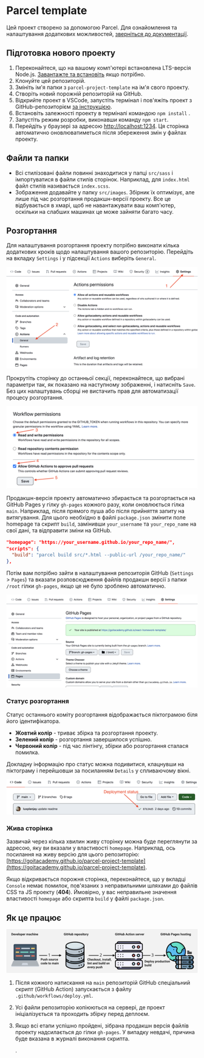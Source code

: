 # Parcel template

Цей проект створено за допомогою Parcel. Для ознайомлення та налаштування
додаткових можливостей, [зверніться до документації](https://parceljs.org/).

## Підготовка нового проекту

1. Переконайтеся, що на вашому комп'ютері встановлена LTS-версія Node.js.
   [Завантажте та встановіть](https://nodejs.org/en/) якщо потрібно.
2. Клонуйте цей репозиторій.
3. Змініть ім'я папки з `parcel-project-template` на ім'я свого проекту.
4. Створіть новий порожній репозиторій на GitHub.
5. Відкрийте проект в VSCode, запустіть термінал і пов'яжіть проект з
   GitHub-репозиторієм
   [за інструкцією](https://docs.github.com/en/get-started/getting-started-with-git/managing-remote-repositories#changing-a-remote-repositorys-url).
6. Встановіть залежності проекту в терміналі командою `npm install` .
7. Запустіть режим розробки, виконавши команду `npm start`.
8. Перейдіть у браузері за адресою
   [http://localhost:1234](http://localhost:1234). Ця сторінка автоматично
   оновлюватиметься після збереження змін у файлах проекту.

## Файли та папки

- Всі стилізовані файли повинні знаходитися у папці `src/sass` і імпортуватися в
  файли стилів сторінок. Наприклад, для `index.html` файл стилів називається
  `index.scss`.
- Зображення додавайте у папку `src/images`. Збірник їх оптимізує, але лише під
  час розгортання продакшн-версії проекту. Все це відбувається в хмарі, щоб не
  навантажувати ваш комп'ютер, оскільки на слабших машинах це може зайняти
  багато часу.

## Розгортання

Для налаштування розгортання проекту потрібно виконати кілька додаткових кроків
щодо налаштування вашого репозиторію. Перейдіть на вкладку `Settings` і у
підсекції `Actions` виберіть `General`.

![GitHub actions settings](./assets/actions-config-step-1.png)

Прокрутіть сторінку до останньої секції, переконайтеся, що вибрані параметри
так, як показано на наступному зображенні, і натисніть `Save`. Без цих
налаштувань сборці не вистачить прав для автоматизації процесу розгортання.

![GitHub actions settings](./assets/actions-config-step-2.png)

Продакшн-версія проекту автоматично збирається та розгортається на GitHub Pages
у гілку `gh-pages` кожного разу, коли оновлюється гілка `main`. Наприклад, після
прямого пуша або після прийняття запиту на витягування. Для цього необхідно в
файлі `package.json` змінити поле homepage та скрипт `build`, замінивши
`your_username` та `your_repo_name` на свої дані, та відправити зміни на GitHub.

```json
"homepage": "https://your_username.github.io/your_repo_name/",
"scripts": {
  "build": "parcel build src/*.html --public-url /your_repo_name/"
},
```

Потім вам потрібно зайти в налаштування репозиторія GitHub (`Settings` >
`Pages`) та вказати розповсюдження файлів продакшн версії з папки `/root` гілки
`gh-pages`, якщо це не було зроблено автоматично.

![GitHub Pages settings](./assets/repo-settings.png)

### Статус розгортання

Статус останнього коміту розгортання відображається піктограмою біля його
ідентифікатора.

- **Жовтий колір** - триває збірка та розгортання проекту.
- **Зелений колір** - розгортання завершилося успішно.
- **Червоний колір** - під час лінтінгу, збірки або розгортання сталася помилка.

Докладну інформацію про статус можна подивитися, клацнувши на піктограму і
перейшовши за посиланням `Details` у спливаючому вікні.

![Deployment status](./assets/status.png)

### Жива сторінка

Зазвичай через кілька хвилин живу сторінку можна буде переглянути за адресою,
яку ви вказали у властивості `homepage`. Наприклад, ось посилання на живу версію
для цього репозиторію:
[https://goitacademy.github.io/parcel-project-template](https://goitacademy.github.io/parcel-project-template).

Якщо відкривається порожня сторінка, переконайтеся, що у вкладці `Console` немає
помилок, пов'язаних з неправильними шляхами до файлів CSS та JS проекту
(**404**). Ймовірно, у вас неправильне значення властивості `homepage` або
скрипта `build` у файлі `package.json`.

## Як це працює

![How it works](./assets/how-it-works.png)

1. Після кожного натискання на `main` репозиторій GitHub спеціальний скрипт
   (GitHub Action) запускається з файлу `.github/workflows/deploy.yml`.
2. Усі файли репозиторію копіюються на сервері, де проект ініціалізується та
   проходить збірку перед деплоєм.
3. Якщо всі етапи успішно пройдені, зібрана продакшн версія файлів проекту
   надсилається до гілки `gh-pages`. У випадку невдачі, причина буде вказана в
   журналі виконання скрипта.

   .
